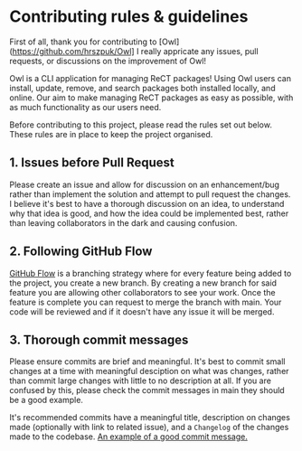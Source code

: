 # Contributing rules & guidelines
First of all, thank you for contributing to [Owl](https://github.com/hrszpuk/Owl] I really appricate any issues, pull requests, or discussions on the improvement of Owl!

Owl is a CLI application for managing ReCT packages!
Using Owl users can install, update, remove, and search packages both installed locally, and online.
Our aim to make managing ReCT packages as easy as possible, with as much functionality as our users need.

Before contributing to this project, please read the rules set out below. 
These rules are in place to keep the project organised.

## 1. Issues before Pull Request
Please create an issue and allow for discussion on an enhancement/bug rather than implement the solution and attempt to pull request the changes.
I believe it's best to have a thorough discussion on an idea, to understand why that idea is good, and how the idea could be implemented best, rather than
leaving collaborators in the dark and causing confusion.

## 2. Following GitHub Flow
[GitHub Flow](https://docs.github.com/en/get-started/quickstart/github-flow) is a branching strategy where for every feature being added to the project, you create a new branch.
By creating a new branch for said feature you are allowing other collaborators to see your work. 
Once the feature is complete you can request to merge the branch with main.
Your code will be reviewed and if it doesn't have any issue it will be merged.

## 3. Thorough commit messages
Please ensure commits are brief and meaningful. 
It's best to commit small changes at a time with meaningful desciption on what was changes, rather than commit large changes with little to no description at all.
If you are confused by this, please check the commit messages in main they should be a good example.

It's recommended commits have a meaningful title, description on changes made (optionally with link to related issue), and a `Changelog` of the changes made to the codebase.
[An example of a good commit message.](https://github.com/hrszpuk/Owl/commit/a264575227ea1782476f70f6233f8f17512cdce4)

